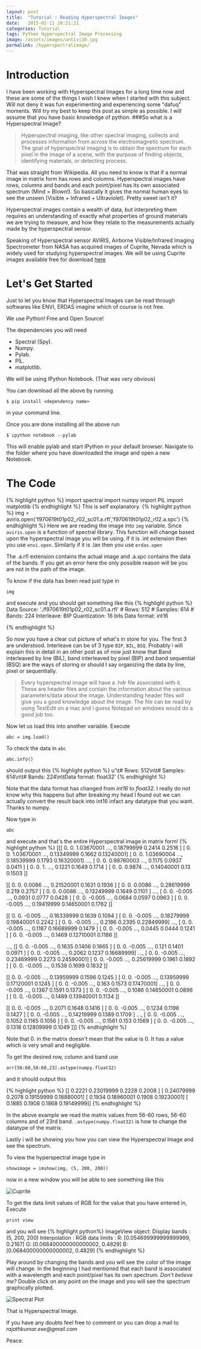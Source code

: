```yaml
---
layout: post
title:  "Tutorial : Reading Hyperspectral Images"
date:   2015-02-11 20:21:21
categories: Tutorial
tags: Python Hyperspectral Image Processing
image: /assets/images/antivj10.jpg
permalink: /hyperspectralimage/
---
```

Introduction
=============
I have been working with Hyperspectral Images for a long time now and these are some of the things I wish I knew when I started with this subject. Will not deny it was fun experimenting and experiencing some "dafuq" moments. Will try my best to keep this post as simple as possible. I will assume that you have basic knowledge of python.
###So what is a Hyperspectral Image?
>Hyperspectral imaging, like other spectral imaging, collects and processes information from across the electromagnetic spectrum. The goal of hyperspectral imaging is to obtain the spectrum for each pixel in the image of a scene, with the purpose of finding objects, identifying materials, or detecting process.

That was straight from Wikipedia.
All you need to know is that if a normal image in matrix form has rows and columns. Hyperspectral images have rows, columns and bands and each point/pixel has its own associated spectrum (Mind = Blown!). So basically it gives the normal human eyes to see the unseen (Visible + Infrared + Ultraviolet). Pretty sweet isn't it?

Hyperspectral images contain a wealth of data, but interpreting them requires an understanding of exactly what properties of ground materials we are trying to measure, and how they relate to the measurements actually made by the hyperspectral sensor.

Speaking of Hyperspectral sensor AVIRIS, Airborne Visible/Infrared Imaging Spectrometer from NASA has acquired images of Cuprite, Nevada which is widely used for studying hyperspectral images. We will be using Cuprite images available free for download [here](http://aviris.jpl.nasa.gov/data/free_data.html)

Let's Get Started
===================
Just to let you know that Hyperspectral Images can be read through softwares like ENVI, ERDAS imagine which of course is not free. 

We use Python! Free and Open Source!

The dependencies you will need

-	Spectral (Spy).
-	Numpy.
-	Pylab.
-	PIL.
-	matplotlib.

We will be using IPython Notebook. (That was very obvious)

You can download all the above by running

`$ pip install <dependency name>`

in your command line.

Once you are done installing all the above run 

 `$ ipython notebook --pylab`

This will enable pylab and start IPython in your default browser. Navigate to the folder where you have downloaded the image and open a new Notebook.

The Code
===========
{% highlight python %}
import spectral
import numpy
import PIL
import matplotlib
{% endhighlight %}
This is self explanatory.
{% highlight python %}
img = aviris.open('f970619t01p02_r02_sc01.a.rfl','f970619t01p02_r02.a.spc')
{% endhighlight %}
Here we are reading the image into `img` variable. Since `aviris.open` is a function of spectral library. This function will change based upon the hyperspectral image you will be using.
If it is .int extension then you use `envi.open`. Similarly if it is .lan then you use `erdas.open`

The .a.rfl extension contains the actual image and .a.spc contains the data of the bands. If you get an error here the only possible reason will be you are not in the path of the image.

To know if the data has been read just type in

`img` 

and execute and you should get something like this
{% highlight python %}
 Data Source:   './f970619t01p02_r02_sc01.a.rfl'
	# Rows:            512
	# Samples:         614
	# Bands:           224
	Interleave:        BIP
	Quantization:  16 bits
	Data format:     int16

{% endhighlight %}

So now you have a clear cut picture of what's in store for you. The first 3 are understood.
Interleave can be of 3 type `BIP`, `BIL`, `BSQ`. Probably i will explain this in detail in an other post as of now just know that Band interleaved by line (BIL), band interleaved by pixel (BIP) and band sequential (BSQ) are the ways of storing or should I say organizing the data by line, pixel or sequentially.

>Every hyperspectral image will have a .hdr file associated with it. These are header files and contain the information about the various parameters/data about the image. Understanding header files will give you a good knowledge about the image. The file can be read by using TextEdit on a mac and i guess Notepad on windows would do a good job too.

Now let us load this into another variable. Execute

`abc = img.load()`

To check the data in `abc`

`abc.info()`

should output this
{% highlight python %}
u'\t# Rows:            512\n\t# Samples:         614\n\t# Bands:           224\n\tData format:   float32'
{% endhighlight %}

Note that the data format has changed from *int16* to *float32*. I really do not know why this happens but after breaking my head I found out we can actually convert the result back into int16 infact any datatype that you want. Thanks to numpy.

Now type in

`abc`

and execute and that's the entire Hyperspectral image in matrix form!
{% highlight python %}
[[[ 0.          0.          1.03670001 ...,  0.18799999  0.2414      0.2516    ]
  [ 0.          0.          1.03670001 ...,  0.13349999  0.1662      0.13240001]
  [ 0.          0.          1.03690004 ...,  0.18539999  0.1793      0.16320001]
  ..., 
  [ 0.          0.          0.98760003 ...,  0.1175      0.0937      0.0411    ]
  [ 0.          0.          1.         ...,  0.1221      0.1649      0.1714    ]
  [ 0.          0.          0.9874     ...,  0.14040001  0.13        0.1503    ]]

 [[ 0.          0.          0.0086     ...,  0.21520001  0.1631      0.1936    ]
  [ 0.          0.          0.0086     ...,  0.28619999  0.219       0.2757    ]
  [ 0.          0.          0.0086     ...,  0.13249999  0.1649      0.1101    ]
  ..., 
  [ 0.          0.         -0.005      ...,  0.0931      0.0777      0.0428    ]
  [ 0.          0.         -0.005      ...,  0.0684      0.0597      0.0963    ]
  [ 0.          0.         -0.005      ...,  0.19419999  0.14650001  0.1762    ]]

 [[ 0.          0.         -0.005      ...,  0.16339999  0.1639      0.1094    ]
  [ 0.          0.         -0.005      ...,  0.18279999  0.19840001  0.2242    ]
  [ 0.          0.         -0.005      ...,  0.2186      0.2395      0.22849999]
  ..., 
  [ 0.          0.         -0.005      ...,  0.1187      0.16689999  0.1479    ]
  [ 0.          0.         -0.005      ...,  0.0445      0.0444      0.1241    ]
  [ 0.          0.         -0.005      ...,  0.1469      0.12710001  0.1186    ]]

 ..., 
 [[ 0.          0.         -0.005      ...,  0.1635      0.1406      0.1665    ]
  [ 0.          0.         -0.005      ...,  0.121       0.1401      0.0971    ]
  [ 0.          0.         -0.005      ...,  0.2062      0.1237      0.16689999]
  ..., 
  [ 0.          0.         -0.005      ...,  0.23469999  0.2273      0.24590001]
  [ 0.          0.         -0.005      ...,  0.25619999  0.1961      0.1892    ]
  [ 0.          0.         -0.005      ...,  0.1538      0.1699      0.1832    ]]

 [[ 0.          0.         -0.005      ...,  0.13959999  0.1596      0.1245    ]
  [ 0.          0.         -0.005      ...,  0.13959999  0.17120001  0.1245    ]
  [ 0.          0.         -0.005      ...,  0.163       0.1573      0.17470001]
  ..., 
  [ 0.          0.         -0.005      ...,  0.1367      0.1591      0.1373    ]
  [ 0.          0.         -0.005      ...,  0.1086      0.14650001  0.0896    ]
  [ 0.          0.         -0.005      ...,  0.1489      0.13940001  0.1134    ]]

 [[ 0.          0.         -0.005      ...,  0.2071      0.1648      0.1416    ]
  [ 0.          0.         -0.005      ...,  0.1234      0.1196      0.1427    ]
  [ 0.          0.         -0.005      ...,  0.14219999  0.1389      0.1709    ]
  ..., 
  [ 0.          0.         -0.005      ...,  0.1052      0.1165      0.1056    ]
  [ 0.          0.         -0.005      ...,  0.1561      0.153       0.1569    ]
  [ 0.          0.         -0.005      ...,  0.1318      0.12809999  0.1049    ]]]
{% endhighlight %}

Note that 0. in the matrix doesn't mean that the value is 0. It has a value which is very small and negligible.

To get the desired row, column and band use

`arr[56:60,56:60,23].astype(numpy.float32)`

and it should output this

{% highlight python %}
[[ 0.2221      0.23019999  0.2228      0.2008    ]
 [ 0.24079999  0.2078      0.19159999  0.18880001]
 [ 0.1934      0.18960001  0.1908      0.19230001]
 [ 0.1885      0.1908      0.1868      0.19149999]]
{% endhighlight %}

In the above example we read the matrix values from 56-60 rows, 56-60 columns and of 23rd band. 
`.astype(numpy.float32)` is how to change the datatype of the matrix.

Lastly i will be showing you how you can view the Hyperspectral Image and see the spectrum.

To view the hyperspectral image type in

`showimage = imshow(img, (5, 200, 200))`

now in a new window you will be able to see something like this

![Cuprite](/assets/images/hyperspectralimage.png)


To get the data limit values of RGB for the value that you have entered in, Execute

`print view`

and you will see
{% highlight python%}
ImageView object:
  Display bands       :  (5, 200, 200)
  Interpolation       :  <default>
  RGB data limits     :
    R: [0.054699999999999999, 0.2167]
    G: [0.068400000000000002, 0.4829]
    B: [0.068400000000000002, 0.4829]
{% endhighlight %}

Play around by changing the bands and you will see the color of the image will change. In the beginning I had mentioned that each band is associated with a wavelength and each point/pixel has its own spectrum. *Don't believe me?* Double click on any point on the image and you will see the spectrum graphically plotted.

![Spectral Plot](/assets/images/graph.png)

That is Hyperspectral Image.

If you have any doubts feel free to comment or you can drop a mail to _rajathkumar.exe@gmail.com_ 

Peace.





